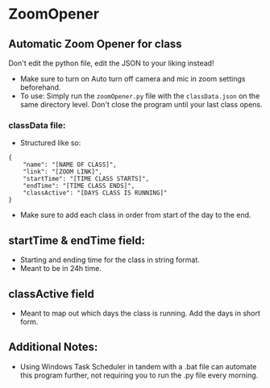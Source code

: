 # ZoomOpener
## Automatic Zoom Opener for class
Don't edit the python file, edit the JSON to your liking instead!
- Make sure to turn on Auto turn off camera and mic in zoom settings beforehand.
- To use: Simply run the `zoomOpener.py` file with the `classData.json` on the same directory level. Don't close the program until your last class opens.
### classData file:
- Structured like so:

```
{
    "name": "[NAME OF CLASS]",
    "link": "[ZOOM LINK]",
    "startTime": "[TIME CLASS STARTS]",
    "endTime": "[TIME CLASS ENDS]",
    "classActive": "[DAYS CLASS IS RUNNING]"
}
```
- Make sure to add each class in order from start of the day to the end.
## startTime & endTime field:
- Starting and ending time for the class in string format.
- Meant to be in 24h time.

## classActive field
- Meant to map out which days the class is running. Add the days in short form.

## Additional Notes:
- Using Windows Task Scheduler in tandem with a .bat file can automate this program further, not requiring you to run the .py file every morning.
